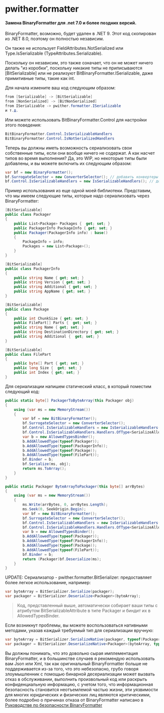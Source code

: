 # pwither.formatter
#### Замена BinaryFormatter для .net 7.0 и более поздних версий.

BinaryFormatter, возможно, будет удален в .NET 9. Этот код скопирован из .NET 8.0, поэтому он полностью независим.

Он также не использует FieldAttributes.NotSerialized или Type.IsSerializable (TypeAttributes.Serializable).

Поскольку он независим, это также означает, что он не может ничего делать "из коробки", поскольку никакие типы не приписываются [BitSerializable] или не реализуют BitBinaryFormatter.ISerializable, даже примитивные типы, такие как int. 

Для начала измените ваш код следующим образом:
```csharp
from [Serializable] -> [BitSerializable]
from [NonSerialized] -> [BitNonSerialized]
from ISerializable -> pwither.formatter.ISerializable
и т.д.
```
Или можете использовать BitBinaryFormatter.Control для настройки этого поведения:
```csharp
BitBinaryFormatter.Control.IsSerializableHandlers
BitBinaryFormatter.Control.IsNotSerializedHandlers
```
Теперь вы должны иметь возможность сериализовать свои собственные типы, если они вообще ничего не содержат.
А как насчет типов во время выполнения? Да, это WIP, но некоторые типы были добавлены, и вы можете включить их следующим образом:
```csharp
var bf = new BinaryFormatter();
bf.SurrogateSelector = new ConverterSelector(); // добавить конвертеры по умолчанию, в настоящее время это Dictionary<,>, HashSet<>.
bf.Control.IsSerializableHandlers = new IsSerializableHandlers(); // добавляет обработчики IsSerializable по умолчанию, в настоящее время примитивные типы, List<>, Stack<>, DateTime, KeyValuePair<,>, и т.д.
```
Пример использования из еще одной моей библиотеки.
Представим, что мы имеем следующие типы, которые надо сериализовать через BinaryFormatter:
```csharp
[BitSerializable]
public class Packager
{
    public List<Package> Packages {  get; set; }
    public PackagerInfo PackageInfo { get; set; }
    public Packager(PackagerInfo info) : base()
    {
        PackageInfo = info;
        Packages = new List<Package>();
    }
}

[BitSerializable]
public class PackagerInfo
{
    public string Name { get; set; }
    public string Version { get; set; }
    public string Additional { get; set; }
    public string AppName { get; set; }
}

[BitSerializable]
public class Package
{
    public int ChunkSize { get; set; }
    public FilePart[] Parts {  get; set; }
    public string Name { get; set; }
    public string DestinationDirectory { get; set; }
    public string Additional {  get; set; }
}

[BitSerializable]
public class FilePart
{
    public byte[] Part { get; set; }
    public long Size {  get; set; }
    public int Index { get; set; }
}
```
Для сериализации напишем статический класс, в который поместим следующий код:
```csharp
public static byte[] PackagerToByteArray(this Packager obj)
{
    using (var ms = new MemoryStream())
    {
        var bf = new BitBinaryFormatter();
        bf.SurrogateSelector = new ConverterSelector();
        bf.Control.IsSerializableHandlers = new IsSerializableHandlers();
        bf.Control.IsSerializableHandlers.Handlers.OfType<SerializeAllowedTypes>().Single().AllowedTypes.Add(typeof(object));
        var b = new AllowedTypesBinder();
        b.AddAllowedType(typeof(Packager));
        b.AddAllowedType(typeof(PackagerInfo));
        b.AddAllowedType(typeof(Package));
        b.AddAllowedType(typeof(FilePart));
        bf.Binder = b;
        bf.Serialize(ms, obj);
        return ms.ToArray();
    }
}

public static Packager ByteArrayToPackager(this byte[] arrBytes)
{
    using (var ms = new MemoryStream())
    {
        ms.Write(arrBytes, 0, arrBytes.Length);
        ms.Seek(0, SeekOrigin.Begin);
        var bf = new BitBinaryFormatter();
        bf.SurrogateSelector = new ConverterSelector();
        bf.Control.IsSerializableHandlers = new IsSerializableHandlers();
        bf.Control.IsSerializableHandlers.Handlers.OfType<SerializeAllowedTypes>().Single().AllowedTypes.Add(typeof(object));
        var b = new AllowedTypesBinder();
        b.AddAllowedType(typeof(Packager));
        b.AddAllowedType(typeof(PackagerInfo));
        b.AddAllowedType(typeof(Package));
        b.AddAllowedType(typeof(FilePart));
        bf.Binder = b;
        return (Packager)bf.Deserialize(ms);
    }
}
```
UPDATE: Сериализатор - pwither.formatter.BitSerializer: предоставляет более легкое использование, например:
```csharp
var byteArray = BitSerializer.Serialize(packager);
var packager = BitSerializer.Deserialize<Packager>(byteArray);
```
> Код, представленный выше, автоматически собирает ваши типы с атрибутом BitSerializableAttribute в типе Packager и биндит их в AllowedTypesBinder.

Если возникнут проблемы, вы можете воспользоваться нативными методами, указав каждый требуемый тип для сериализации вручную:
```csharp
var byteArray = BitSerializer.SerializeNative(packager, typeof(Packager), typeof(PackagerInfo), typeof(Package), typeof(FilePart));
var packager = BitSerializer.DeserializeNative<Packager>(byteArray, typeof(Packager), typeof(PackagerInfo), typeof(Package), typeof(FilePart));
```

Вы должны понимать, что это довольно сырая имплементация BinaryFormatter, и в большинстве случаев я рекомендую использовать вам Json или Xml, так как оригинальный BinaryFormatter больше не поддерживается из-за того, что это небезопасно, грубо говоря злоумышленник с помощью бинарной десериализации может вызвать отказ в обслуживании, выполнить произвольный код или раскрыть конфиденциальную информацию, с учетом того, что информационная безопасность становится неотъемлемой частью жизни, эти уязвимости для многих юридических и физических лиц являются критическими, более подробно о причинах отказа от BinaryFormatter написано в [Руководстве по безопасности BinaryFormatter](https://learn.microsoft.com/ru-ru/dotnet/standard/serialization/binaryformatter-security-guide "странице Microsoft")
